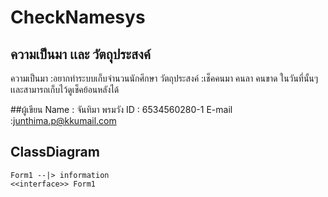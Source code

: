 # CheckNamesys
## ความเป็นมา เเละ วัตถุุประสงค์
ความเป็นมา :อยากทำระบบเก็บจำนวนนักศึกษา 
วัตถุประสงค์ :เช็คคนมา  คนลา คนขาด ในวันที่นั้นๆ เเละสามารถเก็บไว้ดูเช็คย้อนหลังได้

##ผู้เขียน
Name : จันทิมา พรมวัง
ID  : 6534560280-1
E-mail :junthima.p@kkumail.com




## ClassDiagram

```mermaid
Form1 --|> information
<<interface>> Form1




```
   
